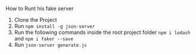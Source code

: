 How to Runt his fake server

1. Clone the Project
2. Run `npm install -g json-server`
2. Run the following commands inside the root project folder
`npm i lodash` and `npm i faker --save`
3. Run `json-server generate.js`
